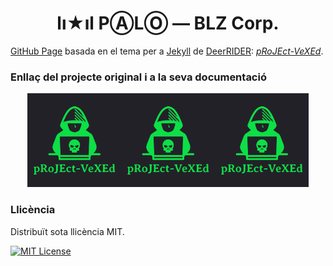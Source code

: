 <h1 align="center">lı★ıl PⒶLⓄ — BLZ Corp.</h1>

<a href="https://pages.github.com">GitHub Page</a> basada en el tema per a <a href="https://jekyllrb.com">Jekyll</a> de <a href="https://github.com/akiritsu">DeerRIDER</a>: <a href="https://github.com/akiritsu/pRoJEct-VeXEd"><i>pRoJEct-VeXEd</i></a>.

### Enllaç del projecte original i a la seva documentació

<p align="center"><a href="https://github.com/akiritsu/pRoJEct-VeXEd"><img src="src/assets/img/favicon.png" alt="Logo" width="150" height="150"><img src="src/assets/img/favicon.png" alt="Logo" width="150" height="150"><img src="src/assets/img/favicon.png" alt="Logo" width="150" height="150"></a></p>

### Llicència

Distribuït sota llicència MIT.

[![MIT License][license-shield]][license-url]

[license-shield]: https://img.shields.io/github/license/akiritsu/pRoJEct-VeXEd.svg?style=flat-square
[license-url]: https://github.com/akiritsu/pRoJEct-VeXEd/blob/master/LICENSE

